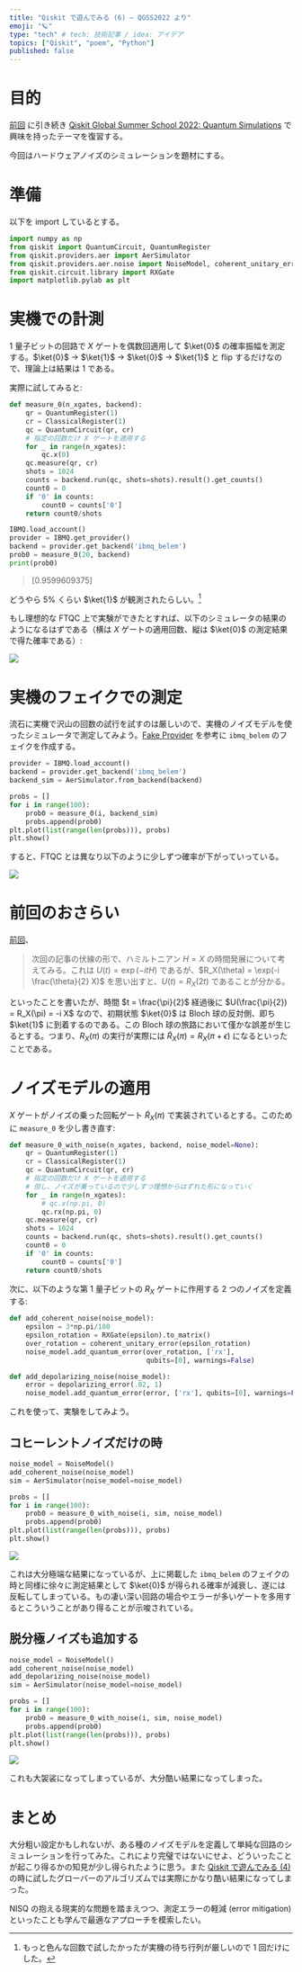 ```yaml
---
title: "Qiskit で遊んでみる (6) — QGSS2022 より"
emoji: "🪐"
type: "tech" # tech: 技術記事 / idea: アイデア
topics: ["Qiskit", "poem", "Python"]
published: false
---
```


# 目的

[前回](/derwind/articles/dwd-qiskit05) に引き続き [Qiskit Global Summer School 2022: Quantum Simulations](https://qiskit.org/events/summer-school/) で興味を持ったテーマを復習する。

今回はハードウェアノイズのシミュレーションを題材にする。

# 準備

以下を import しているとする。

```python
import numpy as np
from qiskit import QuantumCircuit, QuantumRegister
from qiskit.providers.aer import AerSimulator
from qiskit.providers.aer.noise import NoiseModel, coherent_unitary_error, depolarizing_error
from qiskit.circuit.library import RXGate
import matplotlib.pylab as plt
```

# 実機での計測

1 量子ビットの回路で $X$ ゲートを偶数回適用して $\ket{0}$ の確率振幅を測定する。$\ket{0}$ → $\ket{1}$ → $\ket{0}$ → $\ket{1}$ と flip するだけなので、理論上は結果は 1 である。

実際に試してみると:

```python
def measure_0(n_xgates, backend):
    qr = QuantumRegister(1)
    cr = ClassicalRegister(1)
    qc = QuantumCircuit(qr, cr)
    # 指定の回数だけ X ゲートを適用する
    for _ in range(n_xgates):
        qc.x(0)
    qc.measure(qr, cr)
    shots = 1024
    counts = backend.run(qc, shots=shots).result().get_counts()
    count0 = 0
    if '0' in counts:
        count0 = counts['0']
    return count0/shots

IBMQ.load_account()
provider = IBMQ.get_provider()
backend = provider.get_backend('ibmq_belem')
prob0 = measure_0(20, backend)
print(prob0)
```

> [0.9599609375]

どうやら 5% くらい $\ket{1}$ が観測されたらしい。[^1]

[^1]: もっと色んな回数で試したかったが実機の待ち行列が厳しいので 1 回だけにした。

もし理想的な FTQC 上で実験ができたとすれば、以下のシミュレータの結果のようになるはずである（横は $X$ ゲートの適用回数、縦は $\ket{0}$ の測定結果で得た確率である）:

![](/images/dwd-qiskit06/001.png)

# 実機のフェイクでの測定

流石に実機で沢山の回数の試行を試すのは厳しいので、実機のノイズモデルを使ったシミュレータで測定してみよう。[Fake Provider](https://qiskit.org/documentation/apidoc/providers_fake_provider.html) を参考に `ibmq_belem` のフェイクを作成する。

```python
provider = IBMQ.load_account()
backend = provider.get_backend('ibmq_belem')
backend_sim = AerSimulator.from_backend(backend)

probs = []
for i in range(100):
    prob0 = measure_0(i, backend_sim)
    probs.append(prob0)
plt.plot(list(range(len(probs))), probs)
plt.show()
```

すると、FTQC とは異なり以下のように少しずつ確率が下がっていっている。

![](/images/dwd-qiskit06/002.png)

# 前回のおさらい

[前回](/derwind/articles/dwd-qiskit05)、

> 次回の記事の伏線の形で、ハミルトニアン $H = X$ の時間発展について考えてみる。これは $U(t) = \exp(-itH)$ であるが、$R_X(\theta) = \exp(-i \frac{\theta}{2} X)$ を思い出すと、$U(t) = R_X(2t)$ であることが分かる。

といったことを書いたが、時間 $t = \frac{\pi}{2}$ 経過後に $U(\frac{\pi}{2}) = R_X(\pi) = -i X$ なので、初期状態 $\ket{0}$ は Bloch 球の反対側、即ち $\ket{1}$ に到着するのである。この Bloch 球の旅路において僅かな誤差が生じるとする。つまり、$R_X(\pi)$ の実行が実際には $\tilde{R}_X(\pi) = R_X(\pi + \epsilon)$ になるといったことである。

# ノイズモデルの適用

$X$ ゲートがノイズの乗った回転ゲート $\tilde{R}_X(\pi)$ で実装されているとする。このために `measure_0` を少し書き直す:

```python
def measure_0_with_noise(n_xgates, backend, noise_model=None):
    qr = QuantumRegister(1)
    cr = ClassicalRegister(1)
    qc = QuantumCircuit(qr, cr)
    # 指定の回数だけ X ゲートを適用する
    # 但し、ノイズが乗っているので少しずつ理想からはずれた形になっていく
    for _ in range(n_xgates):
        # qc.x(np.pi, 0)
        qc.rx(np.pi, 0)
    qc.measure(qr, cr)
    shots = 1024
    counts = backend.run(qc, shots=shots).result().get_counts()
    count0 = 0
    if '0' in counts:
        count0 = counts['0']
    return count0/shots
```

次に、以下のような第 1 量子ビットの $R_X$ ゲートに作用する 2 つのノイズを定義する:

```python
def add_coherent_noise(noise_model):
    epsilon = 3*np.pi/180
    epsilon_rotation = RXGate(epsilon).to_matrix()
    over_rotation = coherent_unitary_error(epsilon_rotation)
    noise_model.add_quantum_error(over_rotation, ['rx'],
                                  qubits=[0], warnings=False)

def add_depolarizing_noise(noise_model):
    error = depolarizing_error(.02, 1)
    noise_model.add_quantum_error(error, ['rx'], qubits=[0], warnings=False)
```

これを使って、実験をしてみよう。

## コヒーレントノイズだけの時

```python
noise_model = NoiseModel()
add_coherent_noise(noise_model)
sim = AerSimulator(noise_model=noise_model)

probs = []
for i in range(100):
    prob0 = measure_0_with_noise(i, sim, noise_model)
    probs.append(prob0)
plt.plot(list(range(len(probs))), probs)
plt.show()
```

![](/images/dwd-qiskit06/003.png)

これは大分極端な結果になっているが、上に掲載した `ibmq_belem` のフェイクの時と同様に徐々に測定結果として $\ket{0}$ が得られる確率が減衰し、遂には反転してしまっている。もの凄い深い回路の場合やエラーが多いゲートを多用するとこういうことがあり得ることが示唆されている。

## 脱分極ノイズも追加する

```python
noise_model = NoiseModel()
add_coherent_noise(noise_model)
add_depolarizing_noise(noise_model)
sim = AerSimulator(noise_model=noise_model)

probs = []
for i in range(100):
    prob0 = measure_0_with_noise(i, sim, noise_model)
    probs.append(prob0)
plt.plot(list(range(len(probs))), probs)
plt.show()
```

![](/images/dwd-qiskit06/004.png)

これも大袈裟になってしまっているが、大分酷い結果になってしまった。

# まとめ

大分粗い設定かもしれないが、ある種のノイズモデルを定義して単純な回路のシミュレーションを行ってみた。これにより完璧ではないにせよ、どういったことが起こり得るかの知見が少し得られたように思う。また [Qiskit で遊んでみる (4)](/derwind/articles/dwd-qiskit04) の時に試したグローバーのアルゴリズムでは実際にかなり酷い結果になってしまった。

NISQ の抱える現実的な問題を踏まえつつ、測定エラーの軽減 (error mitigation) といったことも学んで最適なアプローチを模索したい。

